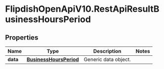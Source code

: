 # FlipdishOpenApiV10.RestApiResultBusinessHoursPeriod

## Properties
Name | Type | Description | Notes
------------ | ------------- | ------------- | -------------
**data** | [**BusinessHoursPeriod**](BusinessHoursPeriod.md) | Generic data object. | 


